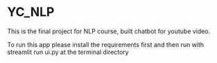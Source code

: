 # YC_NLP

This is the final project for NLP course, built chatbot for youtube video.

To run this app please install the requirements first and then run with streamlit run ui.py at the terminal directory